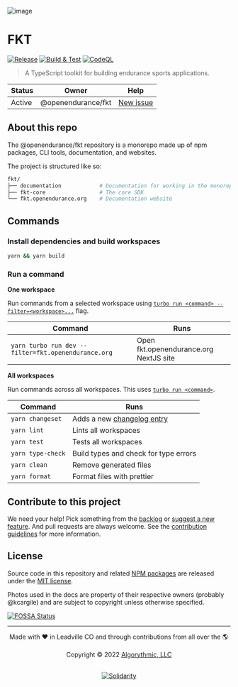 ![image](https://user-images.githubusercontent.com/1126366/191141582-fc642b21-879d-44db-b4c7-d0bac86d7280.png)

# FKT

[![Release](https://github.com/openendurance/fkt/actions/workflows/release.yml/badge.svg)](https://github.com/openendurance/fkt/actions/workflows/release.yml)
[![Build & Test](https://github.com/openendurance/fkt/actions/workflows/build.yml/badge.svg)](https://github.com/openendurance/fkt/actions/workflows/build.yml)
[![CodeQL](https://github.com/openendurance/fkt/actions/workflows/codeql.yml/badge.svg)](https://github.com/openendurance/fkt/actions/workflows/codeql-analysis.yml)

> A TypeScript toolkit for building endurance sports applications.

| Status | Owner              | Help                                                         |
| ------ | ------------------ | ------------------------------------------------------------ |
| Active | @openendurance/fkt | [New issue](https://github.com/openendurance/fkt/issues/new) |

## About this repo

The @openendurance/fkt repository is a monorepo made up of npm packages, CLI tools, documentation, and websites.

The project is structured like so:

```sh
fkt/
├── documentation            # Documentation for working in the monorepo
├── fkt-core                 # The core SDK
└── fkt.openendurance.org    # Documentation website
```

## Commands

### Install dependencies and build workspaces

```sh
yarn && yarn build
```

### Run a command

**One workspace**

Run commands from a selected workspace using [`turbo run <command> --filter=<workspace>...`](https://turborepo.org/docs/core-concepts/filtering) flag.

| Command                                             | Runs                                   |
| --------------------------------------------------- | -------------------------------------- |
| `yarn turbo run dev --filter=fkt.openendurance.org` | Open fkt.openendurance.org NextJS site |

**All workspaces**

Run commands across all workspaces. This uses [`turbo run <command>`](https://turborepo.org/docs/reference/command-line-reference#turbo-run-task).

| Command           | Runs                                                                                                                  |
| ----------------- | --------------------------------------------------------------------------------------------------------------------- |
| `yarn changeset`  | Adds a new [changelog entry](https://github.com/opendurance/fkt/blob/main/.github/CONTRIBUTING.md#adding-a-changeset) |
| `yarn lint`       | Lints all workspaces                                                                                                  |
| `yarn test`       | Tests all workspaces                                                                                                  |
| `yarn type-check` | Build types and check for type errors                                                                                 |
| `yarn clean`      | Remove generated files                                                                                                |
| `yarn format`     | Format files with prettier                                                                                            |

## Contribute to this project

We need your help! Pick something from the [backlog](https://github.com/orgs/openendurance/projects/2) or [suggest a new feature](https://github.com/openendurance/fkt/issues/new). And pull requests are always welcome. See the [contribution guidelines](https://github.com/openendurance/fkt/blob/main/.github/CONTRIBUTING.md) for more information.

## License

Source code in this repository and related [NPM packages](https://www.npmjs.com/settings/openendurance/packages) are released under the [MIT license](https://github.com/openendurance/fkt/blob/main/LICENSE.md).

Photos used in the docs are property of their respective owners (probably @kcargile) and are subject to copyright unless otherwise specified.

[![FOSSA Status](https://app.fossa.com/api/projects/git%2Bgithub.com%2Fopenendurance%2Ffkt.svg?type=small)](https://app.fossa.com/projects/git%2Bgithub.com%2Fopenendurance%2Ffkt?ref=badge_small)

---

<div align="center">
	Made with ❤️ in Leadville CO and through contributions from all over the 🌎
</div>
<br />
<div align="center">
	Copyright © 2022 <a href="https://algorythmic.com">Algorythmic, LLC</a>
</div>
<br />
<div align="center">

[![Solidarity](https://github.com/jpoehnelt/in-solidarity-bot/raw/main/static//badge-flat.png)](https://github.com/apps/in-solidarity)

</div>
